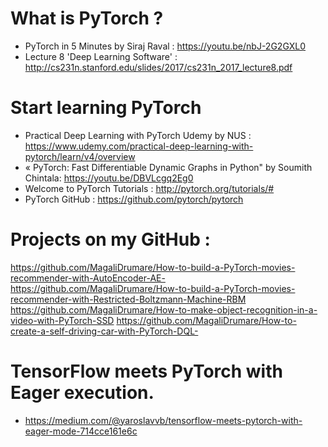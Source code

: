 # What is PyTorch ? 
* PyTorch in 5 Minutes by Siraj Raval : https://youtu.be/nbJ-2G2GXL0
* Lecture 8 'Deep Learning Software' : http://cs231n.stanford.edu/slides/2017/cs231n_2017_lecture8.pdf

# Start learning PyTorch
* Practical Deep Learning with PyTorch Udemy by NUS : https://www.udemy.com/practical-deep-learning-with-pytorch/learn/v4/overview  
* « PyTorch: Fast Differentiable Dynamic Graphs in Python" by Soumith Chintala: https://youtu.be/DBVLcgq2Eg0
* Welcome to PyTorch Tutorials : http://pytorch.org/tutorials/#
* PyTorch GitHub : https://github.com/pytorch/pytorch

# Projects on my GitHub : 
https://github.com/MagaliDrumare/How-to-build-a-PyTorch-movies-recommender-with-AutoEncoder-AE-
https://github.com/MagaliDrumare/How-to-build-a-PyTorch-movies-recommender-with-Restricted-Boltzmann-Machine-RBM
https://github.com/MagaliDrumare/How-to-make-object-recognition-in-a-video-with-PyTorch-SSD
https://github.com/MagaliDrumare/How-to-create-a-self-driving-car-with-PyTorch-DQL-

# TensorFlow meets PyTorch with Eager execution.
* https://medium.com/@yaroslavvb/tensorflow-meets-pytorch-with-eager-mode-714cce161e6c







